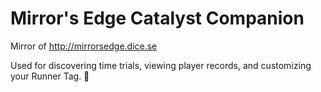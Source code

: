 # Mirror's Edge Catalyst Companion

Mirror of http://mirrorsedge.dice.se

Used for discovering time trials, viewing player records, and customizing your Runner Tag. :runner:
